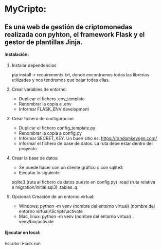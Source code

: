 # MyCripto: 

## Es una web de gestión de criptomonedas realizada con pyhton, el framework Flask y el gestor de plantillas Jinja. 

#### Instalación:

1. Instalar dependencias

    pip install -r requirements.txt, donde encontramos todas las librerias utilizadas y nos tendremos que bajar todas ellas. 

2. Crear variables de entorno:
    - Duplicar el fichero .env_template
    - Renombrar la copia a .env
    - Informar FLASK_ENV development

3. Crear fichero de configuración
    - Duplicar el fichero config_template.py
    - Renombrar la copia a config.py
    - Informar SECRET_KEY. Un buen sitio es: https://randomkeygen.com/
    - informar el fichero de base de datos. La ruta debe estar dentro del proyecto

4. Crear la base de datos:
    - Se puede hacer con un cliente gráfico o con sqlite3
    - Ejecutar lo siguiente

    sqlite3 (ruta al fichero de datos puesto en config.py)
    .read (ruta relativa a migration/initial.sql3)
    .tables
    .q

5. Opcional: Creación de un entorno virtual:
    - Windows:
        python -m venv (nombre del entorno virtual)
        (nombre del entorno virtual)\Scripts\activate
    - Mac, linux:
        python -m venv (nombre del entorno virtual)
        . venv/bin/activate

#### Ejecutar en local:
Escribir:
    Flask run 



